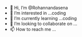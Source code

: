 - 👋 Hi, I’m @Rohannandasena
- 👀 I’m interested in ...coding
- 🌱 I’m currently learning ...coding
- 💞️ I’m looking to collaborate on ...
- 📫 How to reach me ...

<!---
Rohannandasena/Rohannandasena is a ✨ special ✨ repository because its `README.md` (this file) appears on your GitHub profile.
You can click the Preview link to take a look at your changes.
--->
